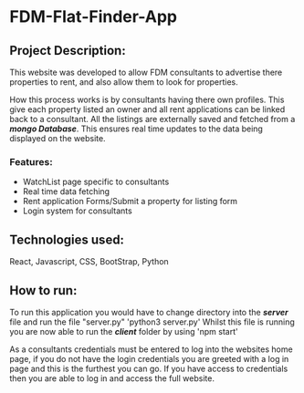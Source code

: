# FDM-Flat-Finder-App

## Project Description: 
This website was developed to allow FDM consultants to advertise there properties to rent, and also allow them to look for properties. 

How this process works is by consultants having there own profiles. This give each property listed an owner and all rent applications can be linked back to a consultant.
All the listings are externally saved and fetched from a ***mongo Database***. This ensures real time updates to the data being displayed on the website.

### Features: 
- WatchList page specific to consultants
- Real time data fetching
- Rent application Forms/Submit a property for listing form
- Login system for consultants

## Technologies used:
React, Javascript, CSS, BootStrap, Python 

## How to run: 
To run this application you would have to change directory into the ***server*** file and run the file "server.py" 'python3 server.py' Whilst this file is running you are now able to run the ***client*** folder by using 'npm start'

As a consultants credentials must be entered to log into the websites home page, if you do not have the login credentials you are greeted with a log in page and this is the furthest you can go. If you have access to credentials then you are able to log in and access the full website.


